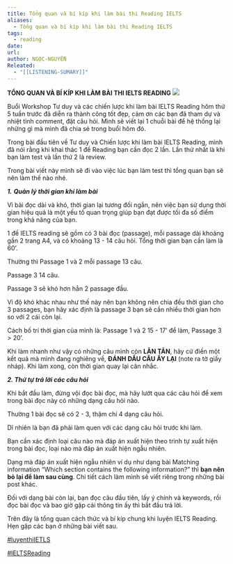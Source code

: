 ```yaml
---
title: Tổng quan và bí kíp khi làm bài thi Reading IELTS
aliases:
  - Tổng quan và bí kíp khi làm bài thi Reading IELTS
tags:
  - reading
date: 
url: 
author: NGỌC-NGUYỄN
Releated:
  - "[[LISTENING-SUMARY]]"
---
```


**TỔNG QUAN VÀ BÍ KÍP KHI LÀM BÀI THI IELTS READING**
![](https://i.imgur.com/iQvKLkC.png)

Buổi Workshop Tư duy và các chiến lược khi làm bài IELTS Reading hôm thứ 5 tuần trước đã diễn ra thành công tốt đẹp, cảm ơn các bạn đã tham dự và nhiệt tình comment, đặt câu hỏi. Mình sẽ viết lại 1 chuỗi bài để hệ thống lại những gì mà mình đã chia sẻ trong buổi hôm đó.

Trong bài đầu tiên về Tư duy và Chiến lược khi làm bài IELTS Reading, mình đã nói rằng khi khai thác 1 đề Reading bạn cần đọc 2 lần. Lần thứ nhất là khi bạn làm test và lần thứ 2 là review.

Trong bài viết này mình sẽ đi vào việc lúc bạn làm test thì tổng quan bạn sẽ nên làm thế nào nhé.

_**1.**_ _**Quản lý thời gian khi làm bài**_

Vì bài đọc dài và khó, thời gian lại tương đối ngắn, nên việc bạn sử dụng thời gian hiệu quả là một yếu tố quan trọng giúp bạn đạt được tối đa số điểm trong khả năng của bạn.

1 đề IELTS reading sẽ gồm có 3 bài đọc (passage), mỗi passage dài khoảng gần 2 trang A4, và có khoảng 13 - 14 câu hỏi. Tổng thời gian bạn cần làm là 60’.

Thường thì Passage 1 và 2 mỗi passage 13 câu.

Passage 3 14 câu.

Passage 3 sẽ khó hơn hẳn 2 passage đầu.

Vì độ khó khác nhau như thế này nên bạn không nên chia đều thời gian cho 3 passages, bạn hãy xác định là passage 3 bạn sẽ cần nhiều thời gian hơn so với 2 cái còn lại.

Cách bố trí thời gian của mình là: Passage 1 và 2 15 - 17’ để làm, Passage 3 > 20’.

Khi làm nhanh như vậy có những câu mình còn **LĂN TĂN**, hãy cứ điền một kết quả mà mình đang nghiêng về, **ĐÁNH DẤU CÂU ẤY LẠI** (note ra tờ giấy nháp). Khi làm xong, còn thời gian quay lại cân nhắc.

_**2. Thứ tự trả lời các câu hỏi**_

Khi bắt đầu làm, đừng vội đọc bài đọc, mà hãy lướt qua các câu hỏi để xem trong bài đọc này có những dạng câu hỏi nào.

Thường 1 bài đọc sẽ có 2 - 3, thậm chí 4 dạng câu hỏi.

Dĩ nhiên là bạn đã phải làm quen với các dạng câu hỏi trước khi làm.

Bạn cần xác định loại câu nào mà đáp án xuất hiện theo trình tự xuất hiện trong bài đọc, loại nào mà đáp án xuất hiện ngẫu nhiên.

Dạng mà đáp án xuất hiện ngẫu nhiên ví dụ như dạng bài Matching information “Which section contains the following information?” thì **bạn nên bỏ lại để làm sau cùng**. Chi tiết cách làm mình sẽ viết riêng trong những bài post khác.

Đối với dạng bài còn lại, bạn đọc câu đầu tiên, lấy ý chính và keywords, rồi đọc bài đọc và bao giờ gặp cái thông tin ấy thì bắt đầu trả lời.

Trên đây là tổng quan cách thức và bí kíp chung khi luyện IELTS Reading. Hẹn gặp các bạn ở những bài viết sau.

[#luyenthiIETLS](https://www.facebook.com/hashtag/luyenthiietls?__eep__=6&__cft__[0]=AZVy_XLS4SMwU34kpU2jOUMSup4VOopClplMq0ONGW6-VRa39Ol5KnFLJOuLY-TvmcOCsZiXPPvGecj-rC1go2iAc_qIdsR74QbcCrZqdZxC2W0tZHRpVJ5-MeIHvtiJGc0MWeGQi5aiyQ1hnMHed8Y4_ntL7v10cbvWIi4NTNgc0IvQs0NDYjgplXYnYjeI3Vc&__tn__=*NK-R)

[#IELTSReading](https://www.facebook.com/hashtag/ieltsreading?__eep__=6&__cft__[0]=AZVy_XLS4SMwU34kpU2jOUMSup4VOopClplMq0ONGW6-VRa39Ol5KnFLJOuLY-TvmcOCsZiXPPvGecj-rC1go2iAc_qIdsR74QbcCrZqdZxC2W0tZHRpVJ5-MeIHvtiJGc0MWeGQi5aiyQ1hnMHed8Y4_ntL7v10cbvWIi4NTNgc0IvQs0NDYjgplXYnYjeI3Vc&__tn__=*NK-R)
